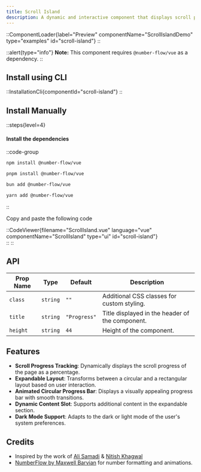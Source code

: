 ```yaml
---
title: Scroll Island
description: A dynamic and interactive component that displays scroll progress with animated visuals and an expandable area for additional content.
---
```


::ComponentLoader{label="Preview" componentName="ScrollIslandDemo" type="examples" id="scroll-island"}
::

::alert{type="info"}
**Note:** This component requires `@number-flow/vue` as a dependency.
::

## Install using CLI

::InstallationCli{componentId="scroll-island"}
::

## Install Manually

::steps{level=4}

#### Install the dependencies

::code-group

```bash [npm]
npm install @number-flow/vue
```

```bash [pnpm]
pnpm install @number-flow/vue
```

```bash [bun]
bun add @number-flow/vue
```

```bash [yarn]
yarn add @number-flow/vue
```

::

Copy and paste the following code

::CodeViewer{filename="ScrollIsland.vue" language="vue" componentName="ScrollIsland" type="ui" id="scroll-island"}  
::
::

## API

| Prop Name | Type     | Default      | Description                                     |
| --------- | -------- | ------------ | ----------------------------------------------- |
| `class`   | `string` | `""`         | Additional CSS classes for custom styling.      |
| `title`   | `string` | `"Progress"` | Title displayed in the header of the component. |
| `height`  | `string` | `44`         | Height of the component.                        |

## Features

- **Scroll Progress Tracking**: Dynamically displays the scroll progress of the page as a percentage.
- **Expandable Layout**: Transforms between a circular and a rectangular layout based on user interaction.
- **Animated Circular Progress Bar**: Displays a visually appealing progress bar with smooth transitions.
- **Dynamic Content Slot**: Supports additional content in the expandable section.
- **Dark Mode Support**: Adapts to the dark or light mode of the user's system preferences.

## Credits

- Inspired by the work of [Ali Samadi](https://x.com/alisamadi__/status/1854312982559502556) & [Nitish Khagwal](https://x.com/nitishkmrk)
- [NumberFlow by Maxwell Barvian](https://number-flow.barvian.me/vue) for number formatting and animations.
